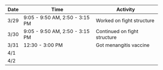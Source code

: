 Date|Time|Activity
----|----|--------
3/29|9:05 - 9:50 AM, 2:50 - 3:15 PM|Worked on fight structure
3/30|9:05 - 9:50 AM, 2:50 - 3:15 PM|Continued on fight structure
3/31|12:30 - 3:00 PM|Got menangitis vaccine
4/1||
4/2||
